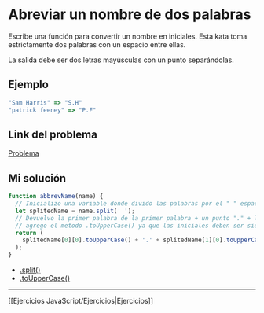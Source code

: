 # Abreviar un nombre de dos palabras

Escribe una función para convertir un nombre en iniciales. Esta kata toma estrictamente dos palabras con un espacio entre ellas.

La salida debe ser dos letras mayúsculas con un punto separándolas.

## Ejemplo

```js
"Sam Harris" => "S.H"
"patrick feeney" => "P.F"
```

## Link del problema

[Problema](https://www.codewars.com/kata/57eadb7ecd143f4c9c0000a3/train/javascript)

## Mi solución

```js
function abbrevName(name) {
  // Inicializo una variable donde divido las palabras por el " " espacio en blanco.
  let splitedName = name.split(' ');
  // Devuelvo la primer palabra de la primer palabra + un punto "." + la primer palabra de la segunda palabra.
  // agrego el metodo .toUpperCase() ya que las iniciales deben ser siempre en mayusculas.
  return (
    splitedName[0][0].toUpperCase() + '.' + splitedName[1][0].toUpperCase()
  );
}
```

-   [.split()](https://developer.mozilla.org/en-US/docs/Web/JavaScript/Reference/Global_Objects/String/split)
-   [.toUpperCase()](https://developer.mozilla.org/en-US/docs/Web/JavaScript/Reference/Global_Objects/String/toUpperCase)

__________

[[Ejercicios JavaScript/Ejercicios|Ejercicios]]